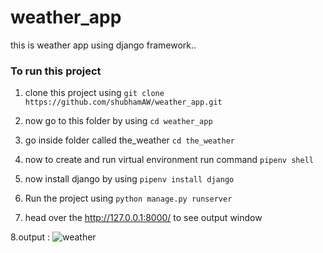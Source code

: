 # weather_app
this is weather app using django framework..

### To run this project 

1. clone this project using 
      ```git clone https://github.com/shubhamAW/weather_app.git ```
      
2. now go to this folder by using 
      ```cd weather_app```
      
3. go inside folder called the_weather
     ```cd the_weather```
     
4. now to create and run virtual environment run command 
    ```pipenv shell```

5. now install django by using 
    ```pipenv install django```

6. Run the project using
   ```python manage.py runserver```
   
7. head over the  http://127.0.0.1:8000/  to see output window 

8.output : 
![weather](https://user-images.githubusercontent.com/98692616/178445254-77e8f1b2-99c2-474e-b39a-37e0873c56ea.png)
